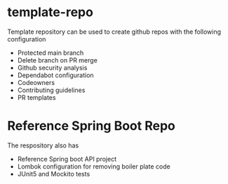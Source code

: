 # template-repo

Template repository can be used to create github repos with the following configuration

- Protected main branch
- Delete branch on PR merge
- Github security analysis
- Dependabot configuration
- Codeowners
- Contributing guidelines
- PR templates

# Reference Spring Boot Repo 

The respository also has 

- Reference Spring boot API project
- Lombok configuration for removing boiler plate code
- JUnit5 and Mockito tests
